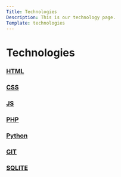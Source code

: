 ```yaml
---
Title: Technologies
Description: This is our technology page.
Template: technologies
---
```


Technologies
==========================

<div class="box-html">
    <h3><a href="%base_url%?technology/hej"> HTML</a></h3>
</div>
<div class="box-css">
    <h3><a href="%base_url%?technology/css"> CSS</h3>
</div>
<div class="box-js">
    <h3><a href="%base_url%?technology/js"> JS</h3>
</div>
<div class="box-php">
    <h3><a href="%base_url%?technology/php"> PHP</h3>
</div>
<div class="box-py">
    <h3><a href="%base_url%?technology/python"> Python</h3>
</div>
<div class="box-git">
    <h3><a href="%base_url%?technology/git"> GIT</h3>
</div>
<div class="box-sql">
    <h3><a href="%base_url%?technology/sql"> SQLITE</h3>
</div>
